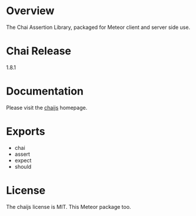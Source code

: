 Overview
===========
The Chai Assertion Library, packaged for Meteor client and server side use.

Chai Release
===========
1.8.1

Documentation
===========
Please visit the [chaijs](http://chaijs.com/) homepage.

Exports
===========
* chai
* assert
* expect
* should

License
===========
The chaijs license is MIT. This Meteor package too.